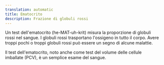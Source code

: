 ```yaml
---
translation: automatic
title: Ematocrito
description: Frazione di globuli rossi
---
```


Un test dell'ematocrito (he-MAT-uh-krit) misura la proporzione di globuli rossi nel sangue. I globuli rossi trasportano l'ossigeno in tutto il corpo. Avere troppi pochi o troppi globuli rossi può essere un segno di alcune malattie.

Il test dell'ematocrito, noto anche come test del volume delle cellule imballate (PCV), è un semplice esame del sangue.
